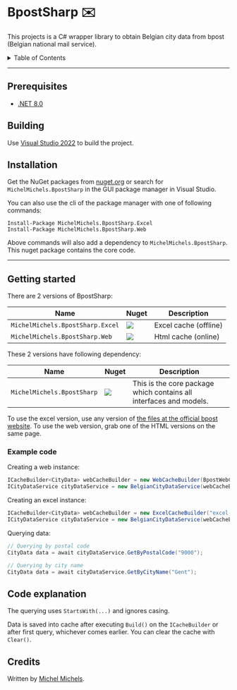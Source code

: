 # BpostSharp ✉️

This projects is a C# wrapper library to obtain Belgian city data from bpost (Belgian national mail service).


<details>
<summary>Table of Contents</summary>

- [BpostSharp ✉️](#bpostsharp-️)
  - [Prerequisites](#prerequisites)
  - [Building](#building)
  - [Installation](#installation)
  - [Getting started](#getting-started)
    - [Example code](#example-code)
  - [Code explanation](#code-explanation)
  - [Credits](#credits)

</details>

---

## Prerequisites
- [.NET 8.0](https://dotnet.microsoft.com/en-us/download/dotnet/8.0)

## Building

Use [Visual Studio 2022](https://visualstudio.microsoft.com/vs/) to build the project. 

## Installation

Get the NuGet packages from [nuget.org](https://www.nuget.org/) or search for `MichelMichels.BpostSharp` in the GUI package manager in Visual Studio.

You can also use the cli of the package manager with one of following commands:

```cli
Install-Package MichelMichels.BpostSharp.Excel
Install-Package MichelMichels.BpostSharp.Web
```

Above commands will also add a dependency to `MichelMichels.BpostSharp`. This nuget package contains the core code.

---

## Getting started

There are 2 versions of BpostSharp:

| Name                             | Nuget                                                                                                                                                  | Description           |
| -------------------------------- | ------------------------------------------------------------------------------------------------------------------------------------------------------ | --------------------- |
| `MichelMichels.BpostSharp.Excel` | <a href="https://www.nuget.org/packages/MichelMichels.BpostSharp.Excel"><img src="https://img.shields.io/nuget/v/MichelMichels.BpostSharp.Excel"/></a> | Excel cache (offline) |
| `MichelMichels.BpostSharp.Web`   | <a href="https://www.nuget.org/packages/MichelMichels.BpostSharp.Web"><img src="https://img.shields.io/nuget/v/MichelMichels.BpostSharp.Web"/></a>     | Html cache (online)   |

These 2 versions have following dependency: 

| Name                       | Nuget                                                                                                                                      | Description                                                        |
| -------------------------- | ------------------------------------------------------------------------------------------------------------------------------------------ | ------------------------------------------------------------------ |
| `MichelMichels.BpostSharp` | <a href="https://www.nuget.org/packages/MichelMichels.BpostSharp"><img src="https://img.shields.io/nuget/v/MichelMichels.BpostSharp"/></a> | This is the core package which contains all interfaces and models. |

To use the excel version, use any version of [the files at the official bpost website](https://www.bpost.be/nl/postcodevalidatie-tool).
To use the web version, grab one of the HTML versions on the same page.

### Example code

Creating a web instance:
```csharp
ICacheBuilder<CityData> webCacheBuilder = new WebCacheBuilder(BpostWebConstants.DutchEndpoint);
ICityDataService cityDataService = new BelgianCityDataService(webCacheBuilder);
```

Creating an excel instance:
```csharp
ICacheBuilder<CityData> webCacheBuilder = new ExcelCacheBuilder("excel-from-bpost.xls");
ICityDataService cityDataService = new BelgianCityDataService(webCacheBuilder);
```

Querying data:
```csharp
// Querying by postal code
CityData data = await cityDataService.GetByPostalCode("9000");

// Querying by city name
CityData data = await cityDataService.GetByCityName("Gent");
```

## Code explanation

The querying uses `StartsWith(...)` and ignores casing.

Data is saved into cache after executing `Build()` on the `ICacheBuilder` or after first query, whichever comes earlier. You can clear the cache with `Clear()`.

## Credits

Written by [Michel Michels](https://github.com/MichelMichels).
